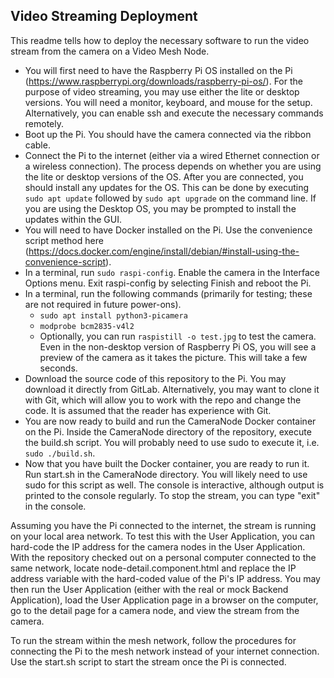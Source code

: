 ## Video Streaming Deployment
This readme tells how to deploy the necessary software to run the video stream from the camera on a Video Mesh Node.

- You will first need to have the Raspberry Pi OS installed on the Pi (https://www.raspberrypi.org/downloads/raspberry-pi-os/). For the purpose of video streaming, you may use either the lite or desktop versions. You will need a monitor, keyboard, and mouse for the setup. Alternatively, you can enable ssh and execute the necessary commands remotely.
- Boot up the Pi. You should have the camera connected via the ribbon cable.
- Connect the Pi to the internet (either via a wired Ethernet connection or a wireless connection). The process depends on whether you are using the lite or desktop versions of the OS. After you are connected, you should install any updates for the OS. This can be done by executing `sudo apt update` followed by `sudo apt upgrade` on the command line. If you are using the Desktop OS, you may be prompted to install the updates within the GUI.
- You will need to have Docker installed on the Pi. Use the convenience script method here (https://docs.docker.com/engine/install/debian/#install-using-the-convenience-script).
- In a terminal, run `sudo raspi-config`. Enable the camera in the Interface Options menu. Exit raspi-config by selecting Finish and reboot the Pi.
- In a terminal, run the following commands (primarily for testing; these are not required in future power-ons).
    - `sudo apt install python3-picamera`
    - `modprobe bcm2835-v4l2`
    - Optionally, you can run `raspistill -o test.jpg` to test the camera. Even in the non-desktop version of Raspberry Pi OS, you will see a preview of the camera as it takes the picture. This will take a few seconds.
- Download the source code of this repository to the Pi. You may download it directly from GitLab. Alternatively, you may want to clone it with Git, which will allow you to work with the repo and change the code. It is assumed that the reader has experience with Git.
- You are now ready to build and run the CameraNode Docker container on the Pi. Inside the CameraNode directory of the repository, execute the build.sh script. You will probably need to use sudo to execute it, i.e. `sudo ./build.sh`.
- Now that you have built the Docker container, you are ready to run it. Run start.sh in the CameraNode directory. You will likely need to use sudo for this script as well. The console is interactive, although output is printed to the console regularly. To stop the stream, you can type "exit" in the console.

Assuming you have the Pi connected to the internet, the stream is running on your local area network. To test this with the User Application, you can hard-code the IP address for the camera nodes in the User Application. With the repository checked out on a personal computer connected to the same network, locate node-detail.component.html and replace the IP address variable with the hard-coded value of the Pi's IP address. You may then run the User Application (either with the real or mock Backend Application), load the User Application page in a browser on the computer, go to the detail page for a camera node, and view the stream from the camera.

To run the stream within the mesh network, follow the procedures for connecting the Pi to the mesh network instead of your internet connection. Use the start.sh script to start the stream once the Pi is connected.